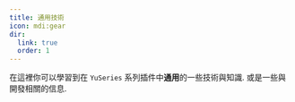 ```yaml
---
title: 通用技術
icon: mdi:gear
dir:
  link: true
  order: 1
---
```


在這裡你可以學習到在 `YuSeries` 系列插件中**通用**的一些技術與知識. 或是一些與開發相關的信息.

<div class="catalog-display-container">
  <Catalog base="/zh/general/"/>
</div>
